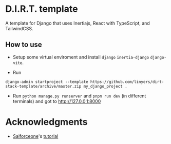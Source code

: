 # D.I.R.T. template

A template for Django that uses Inertiajs, React with TypeScript, and TailwindCSS.

## How to use

- Setup some virtual enviroment and install `django` `inertia-django` `django-vite`.

- Run

```
django-admin startproject --template https://github.com/linyers/dirt-stack-template/archive/master.zip my_django_project .
```

- Run `python manage.py runserver` and `pnpm run dev` (in different terminals) and got to http://127.0.0.1:8000

# Acknowledgments

- [Saiforceone](https://github.com/saiforceone)'s [tutorial](https://dev.to/saiforceone/build-web-fullstack-apps-with-dirt-django-inertia-react-tailwind-css-aka-dirt-stack-5bl3)
